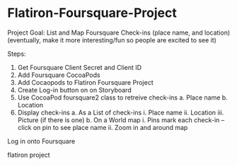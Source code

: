 Flatiron-Foursquare-Project
===========================

Project Goal:  List and Map Foursquare Check-ins (place name, and location)
(eventually, make it more interesting/fun so people are excited to see it)

Steps:
1.	Get Foursquare Client Secret and Client ID
2.	Add Foursquare CocoaPods
3.	Add Cocaopods to Flatiron Foursquare Project
4.	Create Log-in button on on Storyboard
5.	Use CocoaPod foursquare2 class to retreive check-ins
  a.	Place name
  b.	Location
3.	Display check-ins 
a.	As a List of check-ins
  i.	Place name
  ii.	Location
iii.	Picture (if there is one)
b.	On a World map
  i.	Pins mark each check-in – click on pin to see place name
  ii.	Zoom in and around map



Log in onto Foursquare


flatiron project
